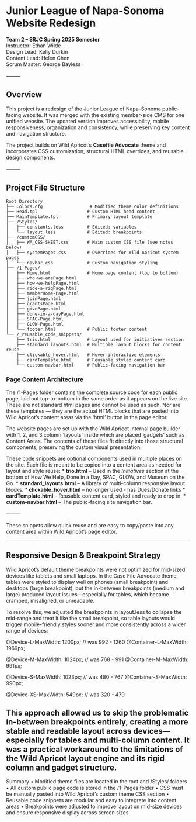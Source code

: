 # Junior League of Napa-Sonoma Website Redesign

**Team 2 – SRJC Spring 2025 Semester**  
Instructor: Ethan Wilde  
Design Lead: Kelly Durkin  
Content Lead: Helen Chen  
Scrum Master: George Bayless

⸻

## Overview

This project is a redesign of the Junior League of Napa-Sonoma public-facing website. It was merged with the existing member-side CMS for one unified website. The updated version improves accessibility, mobile responsiveness, organization and consistency, while preserving key content and navigation structure.

The project builds on Wild Apricot’s **Casefile Advocate** theme and incorporates CSS customization, structural HTML overrides, and reusable design components.

⸻

## Project File Structure

```
Root Directory
├── Colors.cfg                  # Modified theme color definitions
├── Head.tpl                   # Custom HTML head content
├── MainTemplate.tpl           # Primary layout template
├── /Styles/
│   ├── constants.less         # Edited: variables
│   └── layout.less            # Edited: breakpoints
├── /customCSS/
│   ├── WA_CSS-SHEET.css       # Main custom CSS file (see notes below)
│   ├── systemPages.css        # Overrides for Wild Apricot system pages
│   └── navbar.css             # Custom navigation styling
├── /1-Pages/
│   ├── Home.html              # Home page content (top to bottom)
│   ├── who-we-arePage.html
│   ├── how-we-helpPage.html
│   ├── ride-a-rigPage.html
│   ├── memberHome-Page.html
│   ├── joinPage.html
│   ├── grantsPage.html
│   ├── givePage.html
│   ├── done-in-a-dayPage.html
│   ├── SPAC-Page.html
│   ├── GLOW-Page.html
│   └── footer.html            # Public footer content
└── /_reusable_code_snippets/
    ├── trio.html              # Layout used for initiatives section
    ├── standard_layouts.html  # Multiple layout blocks for content reuse
    ├── clickable_hover.html   # Hover-interactive elements
    ├── cardTemplate.html      # Reusable styled content card
    └── custom-navbar.html     # Public-facing navigation bar
```

### Page Content Architecture

The /1-Pages folder contains the complete source code for each public page, laid out top-to-bottom in the same order as it appears on the live site. These are not standard html pages and cannot be  used as such. Nor are these templates —  they are the actual HTML blocks that are pasted into Wild Apricot’s content areas via the ‘html’ button in the page editor.

The website pages are set up with the Wild Apricot internal page builder with 1, 2, and 3 column ‘layouts’ inside which are placed ‘gadgets’ such as Content Areas.  The contents of these files fit directly into those structural components, preserving the custom visual presentation.

These code snippets are optional components used in multiple places on the site. Each file is meant to be copied into a content area as needed for layout and style reuse:
	* 	**trio.html** – Used in the *Initiatives* section at the bottom of How We Help, Done in a Day, SPAC, GLOW, and Museum on the Go.
	* 	**standard_layouts.html** – A library of multi-column responsive layout blocks.
	* 	**clickable_hover.html** – no longer used - has Dues/Donate links 
	* 	**cardTemplate.html** – Reusable content card, styled and ready to drop in.
	* 	**custom-navbar.html** – The public-facing site navigation bar.

⸻

These snippets allow quick reuse and are easy to copy/paste into any content area within Wild Apricot’s page editor.


------------------------------------------------------

## Responsive Design & Breakpoint Strategy

Wild Apricot’s default theme breakpoints were not optimized for mid-sized devices like tablets and small laptops. In the Case File Advocate theme, tables were styled to display well on phones (small breakpoint) and desktops (large breakpoint), but the in-between breakpoints (medium and large) produced layout issues—especially for tables, which became cramped, misaligned, or unreadable.

To resolve this, we adjusted the breakpoints in layout.less to collapse the mid-range and treat it like the small breakpoint, so table layouts would trigger mobile-friendly styles sooner and more consistently across a wider range of devices:

@Device-L-MaxWidth: 1200px;  // was 992 - 1260
@Container-L-MaxWidth: 1969px;

@Device-M-MaxWidth: 1024px;  // was 768 - 991
@Container-M-MaxWidth: 991px;

@Device-S-MaxWidth: 1023px;  // was 480 - 767
@Container-S-MaxWidth: 990px;

@Device-XS-MaxWidth: 549px;  // was 320 - 479


This approach allowed us to skip the problematic in-between breakpoints entirely, creating a more stable and readable layout across devices—especially for tables and multi-column content. It was a practical workaround to the limitations of the Wild Apricot layout engine and its rigid column and gadget structure.
--------------------------------------------------------


Summary
	•	Modified theme files are located in the root and /Styles/ folders
	•	All custom public page code is stored in the /1-Pages folder
	•	CSS must be manually pasted into Wild Apricot’s custom theme CSS section
	•	Reusable code snippets are modular and easy to integrate into content areas
	•	Breakpoints were adjusted to improve layout on mid-size devices and ensure responsive display across screen sizes
